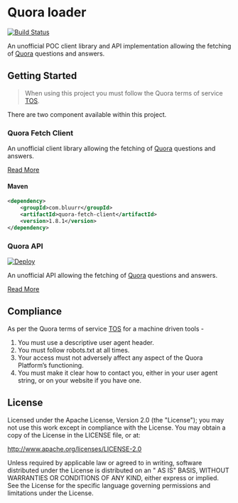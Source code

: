 # Quora loader

[![Build Status](https://dev.azure.com/open-source-bluurr-io/quora-loader-project/_apis/build/status/bluurr.quora-loader?branchName=master)](https://dev.azure.com/open-source-bluurr-io/quora-loader-project/_build/latest?definitionId=2&branchName=master)

An unofficial POC client library and API implementation allowing the fetching of [Quora](https://www.quora.com/) questions and answers.

## Getting Started

> When using this project you must follow the Quora terms of service [TOS](https://www.quora.com/about/tos).

There are two component available within this project.

### Quora Fetch Client

An unofficial client library allowing the fetching of [Quora](https://www.quora.com/) questions and answers.

[Read More](./quora-fetch-client/README.md)

#### Maven

```xml
<dependency>
    <groupId>com.bluurr</groupId>
    <artifactId>quora-fetch-client</artifactId>
    <version>1.8.1</version>
</dependency>
```

### Quora API

[![Deploy](https://www.herokucdn.com/deploy/button.svg)](https://heroku.com/deploy)

An unofficial API allowing the fetching of [Quora](https://www.quora.com/) questions and answers.

[Read More](./quora-api/README.md)

## Compliance

As per the Quora terms of service [TOS](https://www.quora.com/about/tos) for a machine driven tools -

1. You must use a descriptive user agent header.
2. You must follow robots.txt at all times.
3. Your access must not adversely affect any aspect of the Quora Platform’s functioning.
4. You must make it clear how to contact you, either in your user agent string, or on your website if you have one.

## License

Licensed under the Apache License, Version 2.0 (the "License"); you may not use this work except in compliance with the
License. You may obtain a copy of the License in the LICENSE file, or at:

http://www.apache.org/licenses/LICENSE-2.0

Unless required by applicable law or agreed to in writing, software distributed under the License is distributed on an "
AS IS" BASIS, WITHOUT WARRANTIES OR CONDITIONS OF ANY KIND, either express or implied. See the License for the specific
language governing permissions and limitations under the License.
